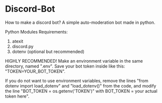 # Discord-Bot
How to make a discord bot?
A simple auto-moderation bot made in python.

Python Modules Requirements:
1. atexit
2. discord.py
3. dotenv (optional but recommended)

HIGHLY RECOMMENDED!
Make an environment variable in the same directory, named ".env". Save your bot token inside like this:
"TOKEN=YOUR_BOT_TOKEN".

If you do not want to use environment variables, remove the lines "from dotenv import load_dotenv" and "load_dotenv()" from the code, and modify the line "BOT_TOKEN = os.getenv('TOKEN')" with BOT_TOKEN = your actual token here".
